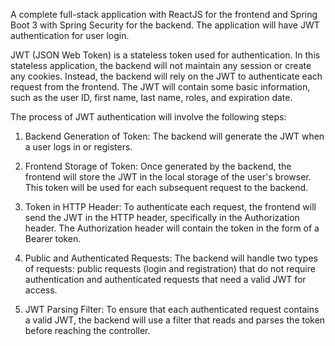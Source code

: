 A complete full-stack application with ReactJS for the frontend and Spring Boot 3 with Spring Security for the backend. The application will have JWT authentication for user login.

JWT (JSON Web Token) is a stateless token used for authentication. In this stateless application, the backend will not maintain any session or create any cookies. Instead, the backend will rely on the JWT to authenticate each request from the frontend. The JWT will contain some basic information, such as the user ID, first name, last name, roles, and expiration date.

The process of JWT authentication will involve the following steps:

1. Backend Generation of Token: The backend will generate the JWT when a user logs in or registers.

2. Frontend Storage of Token: Once generated by the backend, the frontend will store the JWT in the local storage of the user's browser. This token will be used for each subsequent request to the backend.

3. Token in HTTP Header: To authenticate each request, the frontend will send the JWT in the HTTP header, specifically in the Authorization header. The Authorization header will contain the token in the form of a Bearer token.

4. Public and Authenticated Requests: The backend will handle two types of requests: public requests (login and registration) that do not require authentication and authenticated requests that need a valid JWT for access.

5. JWT Parsing Filter: To ensure that each authenticated request contains a valid JWT, the backend will use a filter that reads and parses the token before reaching the controller.
